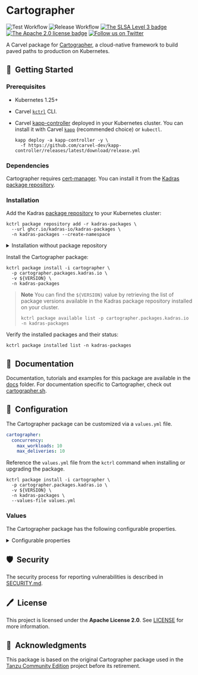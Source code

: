 # Cartographer

![Test Workflow](https://github.com/kadras-io/package-for-cartographer/actions/workflows/test.yml/badge.svg)
![Release Workflow](https://github.com/kadras-io/package-for-cartographer/actions/workflows/release.yml/badge.svg)
[![The SLSA Level 3 badge](https://slsa.dev/images/gh-badge-level3.svg)](https://slsa.dev/spec/v1.0/levels)
[![The Apache 2.0 license badge](https://img.shields.io/badge/License-Apache_2.0-blue.svg)](https://opensource.org/licenses/Apache-2.0)
[![Follow us on Twitter](https://img.shields.io/static/v1?label=Twitter&message=Follow&color=1DA1F2)](https://twitter.com/kadrasIO)

A Carvel package for [Cartographer](https://cartographer.sh), a cloud-native framework to build paved paths to production on Kubernetes.

## 🚀&nbsp; Getting Started

### Prerequisites

* Kubernetes 1.25+
* Carvel [`kctrl`](https://carvel.dev/kapp-controller/docs/latest/install/#installing-kapp-controller-cli-kctrl) CLI.
* Carvel [kapp-controller](https://carvel.dev/kapp-controller) deployed in your Kubernetes cluster. You can install it with Carvel [`kapp`](https://carvel.dev/kapp/docs/latest/install) (recommended choice) or `kubectl`.

  ```shell
  kapp deploy -a kapp-controller -y \
    -f https://github.com/carvel-dev/kapp-controller/releases/latest/download/release.yml
  ```

### Dependencies

Cartographer requires [cert-manager](https://github.com/kadras-io/package-for-cert-manager). You can install it from the [Kadras package repository](https://github.com/kadras-io/kadras-packages).

### Installation

Add the Kadras [package repository](https://github.com/kadras-io/kadras-packages) to your Kubernetes cluster:

  ```shell
  kctrl package repository add -r kadras-packages \
    --url ghcr.io/kadras-io/kadras-packages \
    -n kadras-packages --create-namespace
  ```

<details><summary>Installation without package repository</summary>
The recommended way of installing the Cartographer package is via the Kadras <a href="https://github.com/kadras-io/kadras-packages">package repository</a>. If you prefer not using the repository, you can add the package definition directly using <a href="https://carvel.dev/kapp/docs/latest/install"><code>kapp</code></a> or <code>kubectl</code>.

  ```shell
  kubectl create namespace kadras-packages
  kapp deploy -a cartographer-package -n kadras-packages -y \
    -f https://github.com/kadras-io/package-for-cartographer/releases/latest/download/metadata.yml \
    -f https://github.com/kadras-io/package-for-cartographer/releases/latest/download/package.yml
  ```
</details>

Install the Cartographer package:

  ```shell
  kctrl package install -i cartographer \
    -p cartographer.packages.kadras.io \
    -v ${VERSION} \
    -n kadras-packages
  ```

> **Note**
> You can find the `${VERSION}` value by retrieving the list of package versions available in the Kadras package repository installed on your cluster.
> 
>   ```shell
>   kctrl package available list -p cartographer.packages.kadras.io -n kadras-packages
>   ```

Verify the installed packages and their status:

  ```shell
  kctrl package installed list -n kadras-packages
  ```

## 📙&nbsp; Documentation

Documentation, tutorials and examples for this package are available in the [docs](docs) folder.
For documentation specific to Cartographer, check out [cartographer.sh](http://cartographer.sh).

## 🎯&nbsp; Configuration

The Cartographer package can be customized via a `values.yml` file.

  ```yaml
  cartographer:
    concurrency:
      max_workloads: 10
      max_deliveries: 10
  ```

Reference the `values.yml` file from the `kctrl` command when installing or upgrading the package.

  ```shell
  kctrl package install -i cartographer \
    -p cartographer.packages.kadras.io \
    -v ${VERSION} \
    -n kadras-packages \
    --values-file values.yml
  ```

### Values

The Cartographer package has the following configurable properties.

<details><summary>Configurable properties</summary>

| Config | Default | Description |
|-------|-------------------|-------------|
| `ca_cert_data` | `""` | PEM-encoded certificate data to trust TLS connections with a custom CA. |

Settings for the Cartographer component.

| Config | Default | Description |
|-------|-------------------|-------------|
| `cartographer.concurrency.max_workloads` | `2` | Maximum concurrent Workloads processed by the Cartographer controller. |
| `cartographer.concurrency.max_runnables` | `2` | Maximum concurrent Runnables processed by the Cartographer controller. |
| `cartographer.concurrency.max_deliveries` | `2` | Maximum concurrent Deliveries processed by the Cartographer controller. |
| `cartographer.resources` | `""` | CPU and memory configuration for the Cartographer controller. |

Settings for the Cartographer Conventions component.

| Config | Default | Description |
|-------|-------------------|-------------|
| `conventions.aws_iam_role_arn` | `""` | IAM credentials to authenticate the Cartographer Conventions controller when deployed on AWS. |
| `conventions.resources` | `""` | CPU and memory configuration for the Cartographer Conventions controller. |

</details>

## 🛡️&nbsp; Security

The security process for reporting vulnerabilities is described in [SECURITY.md](SECURITY.md).

## 🖊️&nbsp; License

This project is licensed under the **Apache License 2.0**. See [LICENSE](LICENSE) for more information.

## 🙏&nbsp; Acknowledgments

This package is based on the original Cartographer package used in the [Tanzu Community Edition](https://github.com/vmware-tanzu/community-edition) project before its retirement.
